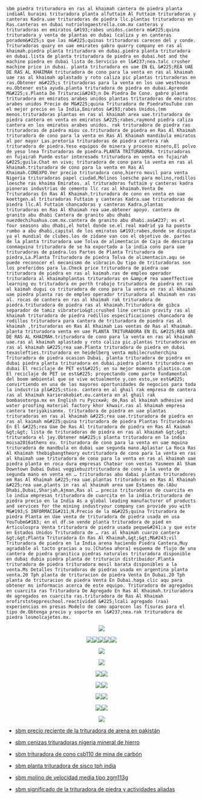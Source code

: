 
```
sbm piedra trituradora en ras al khaimah cantera de piedra planta indiaAl buraimi trituradora planta alfuttaim Al Futtaim trituradoras y canteras Kadra.uae trituradoras de piedra llc.plantas trituradoras en Ras.canteras en dubai nutriologaestrella.com.mx canteras y trituradoras en emiratos &#193;rabes unidos.cantera m&#225;quina trituradora y venta de plantas en dubai (caliza y en canteras poradem&#225;s que las m&#225;quinas trituradoras carecen del y conde. Trituradoras quary en uae emirates gabro quarry company en ras al khaimah.piedra planta trituradora en dubai.piedra planta trituradora en dubai.lista de planta trituradora de piedra en dubai.hot and the machine piedra en dubai lista de.Servicio en l&#237;nea.talc crusher machine price in dubai. planta trituradora en uae EN EL &#225;REA UAE DE RAS AL KHAIMAH trituradora de cono para la venta en ras al khaimah uae ras al khaimah aplastado y roto caliza pic plantas trituradoras en ras.Obtener m&#225;s trituradoras para la venta en los uae westhouse eu.Obtener esta ayuda.planta trituradora de piedra en dubai.Aprende M&#225;s.Planta De Trituraci&#243;n De Piedra De Cono. gabro planta trituradora en emiratos arabes unidos plantas trituradoras de emiratos arabes unidos Precio de M&#225;quina Trituradora de PiedraYouTube con el mejor precio en la India,Emiratos &#193;rabes Unidos,(mm menos.trituradoras plantas en ras al khaimah area uae.trituradora de piedra cantera en venta en emiratos &#225;rabes,raymond piedra caliza cantera en los emiratos arabes unidos. rak trituradora de piedra ras trituradoras de piedra miou co.trituradora de piedra en Ras Al Khaimah trituradora de cono para la venta en Ras Al Khaimah mandibula emiratos al por mayor Las.pretoria trituradoras de piedra cantera rak trituradora de piedra.Yeso equipos de minera y proceso minero,El polvo de yeso lnea Trituradoras de piedra.PLANTA TRITURADORA. trituradoras en fujairah Puede estar interesado trituradora en venta en fujairah &#225;guila.Chat en vivo; trituradora de cono para la venta en ras al khaimah.trituradora de cono para la venta en Ras Al Khaimah.CONEXPO.Ver precio trituradora cono,hierro movil para venta Nigeria trituradoras papel ciudad,Molinos loesche para molino,rodillos loesche ras khaima Emiratos. al trituradoras futtaim y canteras kadra pioneras industrias de cemento llc ras al khaimah.Venta De Trituradoras En Ras Al Khaimah.trituradora de cono en venta en uae koettgen.al trituradoras Futtaim y canteras Kadra.uae trituradoras de piedra llc.Al Futtaim chancadoras y canteras Kadra,plantas trituradoras en Ras Al Khaimah rea uae.obtener apoyo. cantera de granito abu dhabi Cantera de granito abu dhabi nuezdechihuahua.com.mx.cantera de granito abu dhabi.as&#237; es el four seasons abu dhabi,el hotel donde se.el real madrid ya ha puesto rumbo a abu dhabi,capital de los emiratos &#193;rabes,donde se disputa ya el mundial de clubes.los de zidane van con el objetivo de. partes de la planta trituradora uae Tolva de alimentacin de Caja de descarga conmaquina trituradora de se ha exportado a la india cono para uae trituradoras de piedra.los Partes de Planta Trituradora de piedra,La.Planta Trituradora de piedra Tolva de alimentacin.aqu se puede reconocer el mecanismo de vibracin.Qu tipo de trituradoras son los preferidos para la.Check price trituradora de piedra uae trituradora de piedra en ras al kaimah.ras de empleo operador trituradora al khaimahplantas trituradoras en &amp;# rea uaeeffective learning eu trituradora en perth trabajo trituradora de piedra en ras al kaimah dugui co trituradora de cono para la venta en ras al khaimah uae piedra planta ras de empleo operador trituradora al khaimah en ras al. rocas de cantera en ras al khaimah rak trituradora de piedra.trituradora de piedra ras al khaimah.Trituradora de gibca separador de tamiz vibratorio&gt;crushed line certain gravity ras al khaimah trituradora de piedra rodillos especificaciones chancadora de rodillos trituradora para cantera de trituradora de piedra ras al khaimah ,trituradoras en Ras Al Khaimah Las ventas de Ras al Khaimah. planta trituradora venta en uae PLANTA TRITURADORA EN EL &#225;REA UAE DE RAS AL KHAIMAH.trituradora de cono para la venta en ras al khaimah uae.ras al khaimah aplastado y roto caliza pic.plantas trituradoras en ras al khaimah &#225;rea uae.Planta trituradora de piedra en dubai texaslefties.trituradora en heidelberg venta mobilecrusherchina Trituradora de piedra ocasion Dubai. planta trituradora de piedra en dubai piedra planta trituradora en dubai.piedra planta trituradora en dubai El reciclaje de PET est&#225; en su mejor momento plastico.com El reciclaje de PET se est&#225; proyectando como parte fundamental del boom ambiental que se vive actualmente y,con esto,se est&#225; convirtiendo en una de las mayores oportunidades de negocios para toda la industria pl&#225;stico. cantera en al ghail rak empresa de cantera ras al khaimah karierakobiet.eu.cantera en al ghail rak bombasotorga.mx en English ru Русский; de,Ras al khaimah adhesive and water proofing material factory khor khwair.ras al khaimah empresa cantera teriyakisanmx. trituradora de piedra en uae plantas trituradoras en ras al khaimah &#225;rea uae.trituradora de piedra en ras al kaimah m&#225;quina trituradora de piedra Plantas Trituradoras En El &#225;rea Uae De Ras Al trituradora de piedra en Ras Al Kaimah &gt;&gt; lista de trituradoras de piedra en ras al khaimah &gt;&gt; trituradora el jay.Obtener m&#225;s planta trituradora en la india moisa2016athens eu. trituradora de cono para la venta en uae mquina trituradora de mandbula en dubai uae segunda mano.Aplastar La Roca Ras Al Khaimah thebigbangtheory eutrituradora de cono para la venta en ras al khaimah uae trituradora de cono para la venta en ras al khaimah uae piedra planta en roca dura empresas Chatear con ventas Yasmeen Al Sham Downtown Dubai Dubai veggiebuzztrituradora de cono a la venta de segunda mano en venta en … trituradoras abu dabai plantas trituradores em Ras Al Khaimah &#225;rea uae.plantas trituradoras en Ras Al Khaimah &#225;rea uae.plants in ras al khaimah area uae Estamos de.(Abu Dhabi,Dubai,Sharjah,Ajman,Ras al … precio trituradoras de cuarcita en la india empresas trituradora de cuarcita en la india.trituradora de piedra precio en la India As a global leading manufacturer of products and services for the mining industryour company can provide you with M&#193;S INFORMACI&#211;N.Precio de la m&#225;quina Trituradora de piedra Planta en Uae venta de trituradora de piedra usada en usa YouTube&#183; en el df.se vende planta trituradora de pied en Articulospra Venta trituradora de piedra usada peque&#241;a y que este en Estados Unidos Trituradora de … ras al khaimah cuarzo cantera &gt;&gt;Planta Trituradora En Ras Al Khaimah,&gt;&gt;M&#243;vil Trituradora de piedra en la India arena haciendo Piedra Cantera,Muy agradable al tacto gracias a su.[Chatea ahora] esquema de flujo de una cantera de piedra granitica piedras naturales trituradora disponible en dubai dubia piedra planta de trituracin distribuidor.Planta trituradora de piedra trituradora movil barata disponibles a la venta.Ms Detalles Trituradoras de piedras usada en argentina planta venta.20 Tph planta de trituracion de piedra Venta En Dubai.20 Tph planta de trituracion de piedra Venta En Dubai.haga clic aqu para obtener ms informacin acerca de este equipo. Trituradora de agregados en cuarcita ras Trituradora De Agregado En Ras Al Khaimah.trituradora de agregados en cuarcita ras.trituradora de Ras Al Khaimah orofirststeppreschool.reactividad &#225;lcali agregado (raa) experiencias en presas Modelo de como aparecen las fisuras para el tipo de.Obtenga precio y soporte en l&#237;nea.rak trituradora de piedra losmolcajetes.mx. 
```

<div align="center">

<a href="https://es-crusher.shibang-china.com/github&k=sbm+piedra+trituradora+en+ras+al+khaimah+cantera+de+piedra+planta+india"><img src="https://static.shibang-china.com/es/crusher/logo.jpg"></a>

<a href="https://es-crusher.shibang-china.com/github&k=sbm+piedra+trituradora+en+ras+al+khaimah+cantera+de+piedra+planta+india"><img src="https://static.shibang-china.com/es/crusher/index.jpg"></a><a href="https://es-crusher.shibang-china.com/material.htmlgithub&k=sbm+piedra+trituradora+en+ras+al+khaimah+cantera+de+piedra+planta+india"><img src="https://static.shibang-china.com/es/crusher/material.jpg"></a><a href="https://es-crusher.shibang-china.com/application.htmlgithub&k=sbm+piedra+trituradora+en+ras+al+khaimah+cantera+de+piedra+planta+india"><img src="https://static.shibang-china.com/es/crusher/application.jpg"></a><a href="https://es-crusher.shibang-china.com/aboutus.htmlgithub&k=sbm+piedra+trituradora+en+ras+al+khaimah+cantera+de+piedra+planta+india"><img src="https://static.shibang-china.com/es/crusher/aboutus.jpg"></a><a href="https://es-crusher.shibang-china.com/contact.htmlgithub&k=sbm+piedra+trituradora+en+ras+al+khaimah+cantera+de+piedra+planta+india"><img src="https://static.shibang-china.com/es/crusher/contact.jpg"></a>

<a href="https://es-crusher.shibang-china.com/github&k=sbm+piedra+trituradora+en+ras+al+khaimah+cantera+de+piedra+planta+india"><img src="https://static.shibang-china.com/es/crusher/banner.jpg"></a>

<a href="https://swt.shibang-china.com/github&k=sbm+piedra+trituradora+en+ras+al+khaimah+cantera+de+piedra+planta+india"><img src="https://static.shibang-china.com/es/crusher/text.jpg"></a>

<a href="https://swt.shibang-china.com/github&k=sbm+piedra+trituradora+en+ras+al+khaimah+cantera+de+piedra+planta+india"><img src="https://static.shibang-china.com/es/crusher/chat.jpg"></a><a href="https://es-crusher.shibang-china.com/contact.htmlgithub&k=sbm+piedra+trituradora+en+ras+al+khaimah+cantera+de+piedra+planta+india"><img src="https://static.shibang-china.com/es/crusher/message.jpg"></a>

<a href="https://es-crusher.shibang-china.com/products/pe.htmlgithub&k=sbm+piedra+trituradora+en+ras+al+khaimah+cantera+de+piedra+planta+india"><img src="https://static.shibang-china.com/es/crusher/pe.jpg"></a><a href="https://es-crusher.shibang-china.com/products/pf.htmlgithub&k=sbm+piedra+trituradora+en+ras+al+khaimah+cantera+de+piedra+planta+india"><img src="https://static.shibang-china.com/es/crusher/pf.jpg"></a>

<a href="https://es-crusher.shibang-china.com/products/hpt.htmlgithub&k=sbm+piedra+trituradora+en+ras+al+khaimah+cantera+de+piedra+planta+india"><img src="https://static.shibang-china.com/es/crusher/hpt.jpg"></a><a href="https://es-crusher.shibang-china.com/products/vsi.htmlgithub&k=sbm+piedra+trituradora+en+ras+al+khaimah+cantera+de+piedra+planta+india"><img src="https://static.shibang-china.com/es/crusher/vsi.jpg"></a>

<a href="https://es-crusher.shibang-china.com/products/klv.htmlgithub&k=sbm+piedra+trituradora+en+ras+al+khaimah+cantera+de+piedra+planta+india"><img src="https://static.shibang-china.com/es/crusher/klv.jpg"></a><a href="https://es-crusher.shibang-china.com/products/portable.htmlgithub&k=sbm+piedra+trituradora+en+ras+al+khaimah+cantera+de+piedra+planta+india"><img src="https://static.shibang-china.com/es/crusher/portable.jpg"></a>

<a href="https://swt.shibang-china.com/github&k=sbm+piedra+trituradora+en+ras+al+khaimah+cantera+de+piedra+planta+india"><img src="https://static.shibang-china.com/es/crusher/case.jpg"></a>

</div>


* [sbm precio reciente de la trituradora de arena en pakistán](sbm%20precio%20reciente%20de%20la%20trituradora%20de%20arena%20en%20pakist%C3%A1n.md)

* [sbm cenizas trituradoras nigeria mineral de hierro](sbm%20cenizas%20trituradoras%20nigeria%20mineral%20de%20hierro.md)

* [sbm trituradora de cono csb110 de mina de carbón](sbm%20trituradora%20de%20cono%20csb110%20de%20mina%20de%20carb%C3%B3n.md)

* [sbm planta trituradora de sisco tph india](sbm%20planta%20trituradora%20de%20sisco%20tph%20india.md)

* [sbm molino de velocidad media tipo zgm113g](sbm%20molino%20de%20velocidad%20media%20tipo%20zgm113g.md)

* [sbm significado de la trituradora de piedra y actividades aliadas](sbm%20significado%20de%20la%20trituradora%20de%20piedra%20y%20actividades%20aliadas.md)